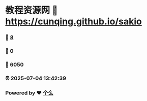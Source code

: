 # 教程资源网 :link: https://cunqing.github.io/sakio 
### :page_facing_up: [8](https://cunqing.github.io/sakio/tag.html) 
### :speech_balloon: 0 
### :hibiscus: 6050 
### :alarm_clock: 2025-07-04 13:42:39 
### Powered by :heart: [个么]( https://cunqing.github.io/sakio/)
